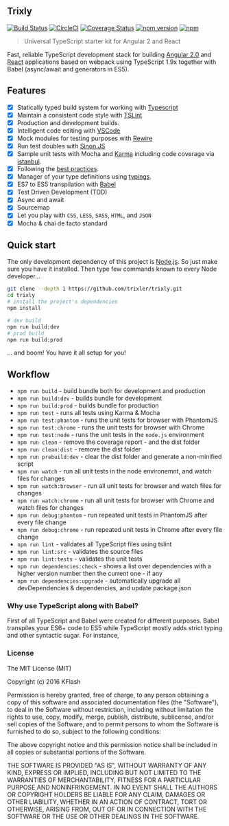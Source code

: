 ## Trixly

[![Build Status](https://travis-ci.org/trixler/trixly.svg?branch=master)](https://travis-ci.org/trixler/trixly)
[![CircleCI](https://circleci.com/gh/trixler/trixly.svg?style=svg)](https://circleci.com/gh/trixler/trixly)
[![Coverage Status](https://coveralls.io/repos/github/trixler/trixly/badge.svg?branch=master)](https://coveralls.io/github/trixler/trixly?branch=master)
[![npm version](https://badge.fury.io/js/trixly.svg)](https://badge.fury.io/js/trixly)
[![npm](https://img.shields.io/npm/l/express.svg?style=flat-square)](https://github.com/trixler/trixly/blob/master/LICENSE.md)

> Universal TypeScript starter kit for Angular 2 and React

Fast, reliable TypeScript development stack for building [Angular 2.0](https://angularjs.org/) and [React](https://github.com/facebook/react) applications
based on webpack using TypeScript 1.9x together with Babel (async/await and generators in ES5).

## Features

- [x] Statically typed build system for working with [Typescript](https://www.typescriptlang.org/)
- [x] Maintain a consistent code style with [TSLint](https://palantir.github.io/tslint/)
- [x] Production and development builds.
- [x] Intelligent code editing with [VSCode](https://code.visualstudio.com/)
- [x] Mock modules for testing purposes with [Rewire](https://github.com/speedskater/babel-plugin-rewire)
- [x] Run test doubles with [Sinon.JS](http://sinonjs.org/)
- [x] Sample unit tests with Mocha and [Karma](http://karma-runner.github.io/0.13/index.html) including code coverage via [istanbul](https://gotwarlost.github.io/istanbul/).
- [x] Following the [best practices](https://angular.io/styleguide).
- [x] Manager of your type definitions using [typings](https://github.com/typings/typings).
- [x] ES7 to ES5 transpilation with [Babel](http://babeljs.io/)
- [x] Test Driven Development (TDD)
- [x] Async and await
- [x] Sourcemap
- [x] Let you play with `CSS`, `LESS`, `SASS`, `HTML`, and `JSON`
- [x] Mocha & chai de facto standard

## Quick start

The only development dependency of this project is [Node.js](https://nodejs.org/en/). So just make sure you have it installed. Then
type few commands known to every Node developer...

```bash
git clone --depth 1 https://github.com/trixler/trixly.git
cd trixly
# install the project's dependencies
npm install

# dev build
npm run build:dev
# prod build
npm run build:prod
```
... and boom! You have it all setup for you!

## Workflow

* `npm run build` - build bundle both for development and production
* `npm run build:dev` -  builds bundle for development
* `npm run build:prod` - builds bundle for production
* `npm run test` - runs all tests using Karma & Mocha
* `npm run test:phantom` - runs the unit tests for browser with PhantomJS
* `npm run test:chrome` - runs the unit tests for browser with Chrome
* `npm run test:node` - runs the unit tests in the `node.js` environment
* `npm run clean` - remove the coverage report - and the dist folder
* `npm run clean:dist` - remove the dist folder
* `npm run prebuild:dev` - clear the dist folder and generate a non-minified script
* `npm run watch` - run all unit tests in the node environemnt, and watch files for changes
* `npm run watch:browser` - run all unit tests for browser and watch files for changes
* `npm run watch:chrome` - run all unit tests for browser with Chrome and watch files for changes
* `npm run debug:phantom` - run repeated unit tests in PhantomJS after every file change
* `npm run debug:chrome` - run repeated unit tests in Chrome after every file change
* `npm run lint` - validates all TypeScript files using tslint
* `npm run lint:src` - validates the source files
* `npm run lint:tests` - validates the unit tests
* `npm run dependencies:check` - shows a list over dependencies with a higher version number then the current one - if any
* `npm run dependencies:upgrade` - automatically upgrade all devDependencies & dependencies, and update package.json

### Why use TypeScript along with Babel?

First of all TypeScript and Babel were created for different purposes. Babel transpiles your ES6+ code to ES5 while TypeScript mostly adds
strict typing and other syntactic sugar. For instance,

### License

The MIT License (MIT)

Copyright (c) 2016 KFlash

Permission is hereby granted, free of charge, to any person obtaining a copy of this software and associated documentation files (the "Software"), to deal in the
Software without restriction, including without limitation the rights to use, copy, modify, merge, publish, distribute, sublicense, and/or sell copies of the Software,
and to permit persons to whom the Software is furnished to do so, subject to the following conditions:

The above copyright notice and this permission notice shall be included in all copies or substantial portions of the Software.

THE SOFTWARE IS PROVIDED "AS IS", WITHOUT WARRANTY OF ANY KIND, EXPRESS OR IMPLIED, INCLUDING BUT NOT LIMITED TO THE WARRANTIES OF MERCHANTABILITY, FITNESS FOR A
PARTICULAR PURPOSE AND NONINFRINGEMENT. IN NO EVENT SHALL THE AUTHORS OR COPYRIGHT HOLDERS BE LIABLE FOR ANY CLAIM, DAMAGES OR OTHER LIABILITY, WHETHER IN AN ACTION
OF CONTRACT, TORT OR OTHERWISE, ARISING FROM, OUT OF OR IN CONNECTION WITH THE SOFTWARE OR THE USE OR OTHER DEALINGS IN THE SOFTWARE.